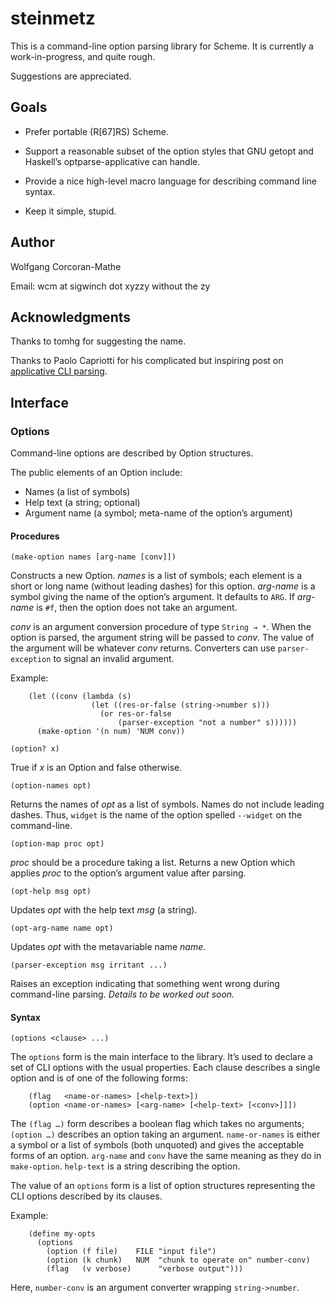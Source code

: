 # steinmetz

This is a command-line option parsing library for Scheme. It is
currently a work-in-progress, and quite rough.

Suggestions are appreciated.

## Goals

* Prefer portable (R[67]RS) Scheme.

* Support a reasonable subset of the option styles that GNU getopt
  and Haskell’s optparse-applicative can handle.

* Provide a nice high-level macro language for describing command
  line syntax.

* Keep it simple, stupid.

## Author

Wolfgang Corcoran-Mathe

Email: wcm at sigwinch dot xyzzy without the zy

## Acknowledgments

Thanks to tomhg for suggesting the name.

Thanks to Paolo Capriotti for his complicated but inspiring
post on [applicative CLI parsing][0].

## Interface

### Options

Command-line options are described by Option structures.

The public elements of an Option include:

* Names (a list of symbols)
* Help text (a string; optional)
* Argument name (a symbol; meta-name of the option’s argument)

#### Procedures

`(make-option names [arg-name [conv]])`

Constructs a new Option. *names* is a list of symbols; each element is
a short or long name (without leading dashes) for this option. *arg-name*
is a symbol giving the name of the option’s argument. It defaults to
`ARG`. If *arg-name* is `#f`, then the option does not take an argument.

*conv* is an argument conversion procedure of type `String → *`.
When the option is parsed, the argument string will be passed to *conv*.
The value of the argument will be whatever *conv* returns. Converters
can use `parser-exception` to signal an invalid argument.

Example:
```
    (let ((conv (lambda (s)
                  (let ((res-or-false (string->number s)))
                    (or res-or-false
                        (parser-exception "not a number" s))))))
      (make-option '(n num) 'NUM conv))
```

`(option? x)`

True if *x* is an Option and false otherwise.

`(option-names opt)`

Returns the names of *opt* as a list of symbols. Names do not include
leading dashes. Thus, `widget` is the name of the option spelled
`--widget` on the command-line.

`(option-map proc opt)`

*proc* should be a procedure taking a list. Returns a new Option which
applies *proc* to the option’s argument value after parsing.

`(opt-help msg opt)`

Updates *opt* with the help text *msg* (a string).

`(opt-arg-name name opt)`

Updates *opt* with the metavariable name *name*.

`(parser-exception msg irritant ...)`

Raises an exception indicating that something went wrong during
command-line parsing. *Details to be worked out soon.*

#### Syntax

`(options <clause> ...)`

The `options` form is the main interface to the library. It’s used to
declare a set of CLI options with the usual properties. Each clause
describes a single option and is of one of the following forms:

```
    (flag   <name-or-names> [<help-text>])
    (option <name-or-names> [<arg-name> [<help-text> [<conv>]]])
```

The `(flag …)` form describes a boolean flag which takes no arguments;
`(option …)` describes an option taking an argument.
`name-or-names` is either a symbol or a list of symbols (both unquoted)
and gives the acceptable forms of an option. `arg-name` and `conv` have
the same meaning as they do in `make-option`. `help-text` is a string
describing the option.

The value of an `options` form is a list of option structures
representing the CLI options described by its clauses.

Example:
```
    (define my-opts
      (options
        (option (f file)    FILE "input file")
        (option (k chunk)   NUM  "chunk to operate on" number-conv)
        (flag   (v verbose)      "verbose output")))
```

Here, `number-conv` is an argument converter wrapping `string->number`.

[0]: https://www.paolocapriotti.com/blog/2012/04/27/applicative-option-parser/
